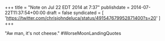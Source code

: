 +++
title = "Note on Jul 22 EDT 2014 at 7:37"
publishdate = 2014-07-22T11:37:54+00:00
draft = false
syndicated = [ 'https://twitter.com/chrisjohndeluca/status/491547679952871400?s=20' ]
+++

"Aw man, it's not cheese." #WorseMoonLandingQuotes
